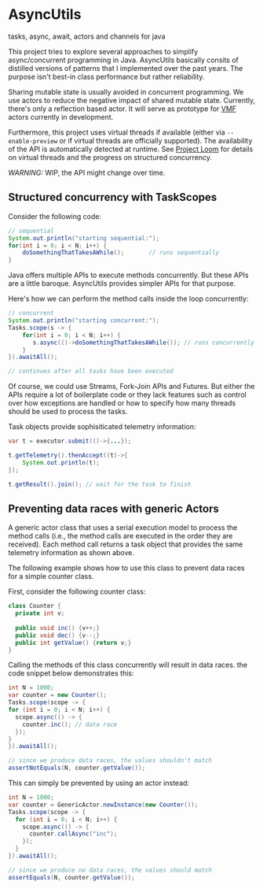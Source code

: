 # AsyncUtils
tasks, async, await, actors and channels for java

This project tries to explore several approaches to simplify async/concurrent programming in Java.
AsyncUtils basically consits of distilled versions of patterns that I implemented over the past years. 
The purpose isn't best-in class performance but rather reliability. 

Sharing mutable state is usually avoided in concurrent programming. We use actors to reduce the negative
impact of shared mutable state. Currently, there's only a reflection based actor. It will serve as 
prototype for [VMF](https://github.com/miho/VMF) actors currently in development.

Furthermore, this project uses virtual threads if available (either via `--enable-preview` or if virtual threads are officially supported). 
The availability of the API is automatically detected at runtime. See [Project Loom](https://openjdk.java.net/projects/loom/) for details on virtual threads and the progress on structured concurrency.


*WARNING:* WIP, the API might change over time.

## Structured concurrency with TaskScopes

Consider the following code:


```java
// sequential
System.out.println("starting sequential:");
for(int i = 0; i < N; i++) {
    doSomethingThatTakesAWhile();       // runs sequentially
}
```

Java offers multiple APIs to execute methods concurrently. But these APIs are a little baroque. AsyncUtils 
provides simpler APIs for that purpose.

Here's how we can perform the method calls inside the loop concurrently:

```java
// concurrent
System.out.println("starting concurrent:");
Tasks.scope(s -> {
    for(int i = 0; i < N; i++) {
       s.async(()->doSomethingThatTakesAWhile()); // runs concurrently
    }
}).awaitAll();

// continues after all tasks have been executed
```

Of course, we could use Streams, Fork-Join APIs and Futures. But either the APIs require a lot of boilerplate code
or they lack features such as control over how exceptions are handled or how to specify how many threads should be 
used to process the tasks.

Task objects provide sophisiticated telemetry information:

```java
var t = executor.submit(()->{...});

t.getTelemetry().thenAccept((t)->{
    System.out.println(t);
});

t.getResult().join(); // wait for the task to finish

```

## Preventing data races with generic Actors

A generic actor class that uses a serial execution model to process the method calls (i.e., the method calls are executed in the order they are received). Each method call returns a task object that provides the same telemetry information as shown above.

The following example shows how to use this class to prevent data races for a simple counter class.

First, consider the following counter class:

```java
class Counter {
  private int v;
  
  public void inc() {v++;}
  public void dec() {v--;}
  public int getValue() {return v;}
}
```

Calling the methods of this class concurrently will result in data races. the code snippet below demonstrates this:

```java
int N = 1000;
var counter = new Counter();
Tasks.scope(scope -> {
for (int i = 0; i < N; i++) {
  scope.async(() -> {
    counter.inc(); // data race
  });
}
}).awaitAll();

// since we produce data races, the values shouldn't match
assertNotEquals(N, counter.getValue());
```

This can simply be prevented by using an actor instead:

```java
int N = 1000;
var counter = GenericActor.newInstance(new Counter());
Tasks.scope(scope -> {
  for (int i = 0; i < N; i++) {
    scope.async(() -> {
      counter.callAsync("inc");
    });
  }
}).awaitAll();

// since we produce no data races, the values should match
assertEquals(N, counter.getValue());
```




